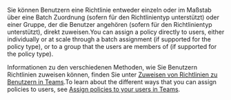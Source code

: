 <span data-ttu-id="ccd01-101">Sie können Benutzern eine Richtlinie entweder einzeln oder im Maßstab über eine Batch Zuordnung (sofern für den Richtlinientyp unterstützt) oder einer Gruppe, der die Benutzer angehören (sofern für den Richtlinientyp unterstützt), direkt zuweisen.</span><span class="sxs-lookup"><span data-stu-id="ccd01-101">You can assign a policy directly to users, either individually or at scale through a batch assignment (if supported for the policy type), or to a group that the users are members of (if supported for the policy type).</span></span> 

<span data-ttu-id="ccd01-102">Informationen zu den verschiedenen Methoden, wie Sie Benutzern Richtlinien zuweisen können, finden Sie unter [Zuweisen von Richtlinien zu Benutzern in Teams](../assign-policies.md).</span><span class="sxs-lookup"><span data-stu-id="ccd01-102">To learn about the different ways that you can assign policies to users, see [Assign policies to your users in Teams](../assign-policies.md).</span></span>